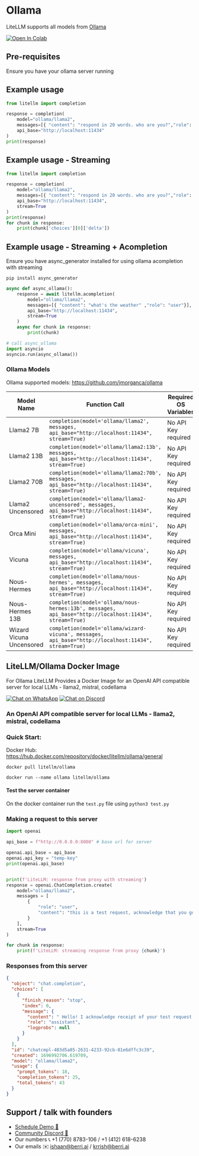 # Ollama 
LiteLLM supports all models from [Ollama](https://github.com/jmorganca/ollama)

<a target="_blank" href="https://colab.research.google.com/github/BerriAI/litellm/blob/main/cookbook/liteLLM_Ollama.ipynb">
  <img src="https://colab.research.google.com/assets/colab-badge.svg" alt="Open In Colab"/>
</a>

## Pre-requisites
Ensure you have your ollama server running

## Example usage
```python
from litellm import completion

response = completion(
    model="ollama/llama2", 
    messages=[{ "content": "respond in 20 words. who are you?","role": "user"}], 
    api_base="http://localhost:11434"
)
print(response)

```

## Example usage - Streaming
```python
from litellm import completion

response = completion(
    model="ollama/llama2", 
    messages=[{ "content": "respond in 20 words. who are you?","role": "user"}], 
    api_base="http://localhost:11434",
    stream=True
)
print(response)
for chunk in response:
    print(chunk['choices'][0]['delta'])

```

## Example usage - Streaming + Acompletion
Ensure you have async_generator installed for using ollama acompletion with streaming
```shell
pip install async_generator
```

```python
async def async_ollama():
    response = await litellm.acompletion(
        model="ollama/llama2", 
        messages=[{ "content": "what's the weather" ,"role": "user"}], 
        api_base="http://localhost:11434", 
        stream=True
    )
    async for chunk in response:
        print(chunk)

# call async_ollama
import asyncio
asyncio.run(async_ollama())

```
### Ollama Models
Ollama supported models: https://github.com/jmorganca/ollama

| Model Name           | Function Call                                                                     | Required OS Variables          |
|----------------------|-----------------------------------------------------------------------------------|--------------------------------|
| Llama2 7B            | `completion(model='ollama/llama2', messages, api_base="http://localhost:11434", stream=True)` | No API Key required |
| Llama2 13B           | `completion(model='ollama/llama2:13b', messages, api_base="http://localhost:11434", stream=True)` | No API Key required |
| Llama2 70B           | `completion(model='ollama/llama2:70b', messages, api_base="http://localhost:11434", stream=True)` | No API Key required |
| Llama2 Uncensored    | `completion(model='ollama/llama2-uncensored', messages, api_base="http://localhost:11434", stream=True)` | No API Key required |
| Orca Mini            | `completion(model='ollama/orca-mini', messages, api_base="http://localhost:11434", stream=True)` | No API Key required |
| Vicuna               | `completion(model='ollama/vicuna', messages, api_base="http://localhost:11434", stream=True)` | No API Key required |
| Nous-Hermes          | `completion(model='ollama/nous-hermes', messages, api_base="http://localhost:11434", stream=True)` | No API Key required |
| Nous-Hermes 13B     | `completion(model='ollama/nous-hermes:13b', messages, api_base="http://localhost:11434", stream=True)` | No API Key required |
| Wizard Vicuna Uncensored | `completion(model='ollama/wizard-vicuna', messages, api_base="http://localhost:11434", stream=True)` | No API Key required |



## LiteLLM/Ollama Docker Image 

For Ollama LiteLLM Provides a Docker Image for an OpenAI API compatible server for local LLMs - llama2, mistral, codellama


[![Chat on WhatsApp](https://img.shields.io/static/v1?label=Chat%20on&message=WhatsApp&color=success&logo=WhatsApp&style=flat-square)](https://wa.link/huol9n) [![Chat on Discord](https://img.shields.io/static/v1?label=Chat%20on&message=Discord&color=blue&logo=Discord&style=flat-square)](https://discord.gg/wuPM9dRgDw) 
### An OpenAI API compatible server for local LLMs - llama2, mistral, codellama

### Quick Start:
Docker Hub: 
https://hub.docker.com/repository/docker/litellm/ollama/general

```shell
docker pull litellm/ollama
```

```shell
docker run --name ollama litellm/ollama
```

#### Test the server container
On the docker container run the `test.py` file using `python3 test.py`


### Making a request to this server
```python
import openai

api_base = f"http://0.0.0.0:8000" # base url for server

openai.api_base = api_base
openai.api_key = "temp-key"
print(openai.api_base)


print(f'LiteLLM: response from proxy with streaming')
response = openai.ChatCompletion.create(
    model="ollama/llama2", 
    messages = [
        {
            "role": "user",
            "content": "this is a test request, acknowledge that you got it"
        }
    ],
    stream=True
)

for chunk in response:
    print(f'LiteLLM: streaming response from proxy {chunk}')
```

### Responses from this server 
```json
{
  "object": "chat.completion",
  "choices": [
    {
      "finish_reason": "stop",
      "index": 0,
      "message": {
        "content": " Hello! I acknowledge receipt of your test request. Please let me know if there's anything else I can assist you with.",
        "role": "assistant",
        "logprobs": null
      }
    }
  ],
  "id": "chatcmpl-403d5a85-2631-4233-92cb-01e6dffc3c39",
  "created": 1696992706.619709,
  "model": "ollama/llama2",
  "usage": {
    "prompt_tokens": 18,
    "completion_tokens": 25,
    "total_tokens": 43
  }
}
```

## Support / talk with founders
- [Schedule Demo 👋](https://calendly.com/d/4mp-gd3-k5k/berriai-1-1-onboarding-litellm-hosted-version)
- [Community Discord 💭](https://discord.gg/wuPM9dRgDw)
- Our numbers 📞 +1 (770) 8783-106 / ‭+1 (412) 618-6238‬
- Our emails ✉️ ishaan@berri.ai / krrish@berri.ai
